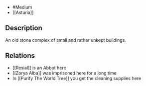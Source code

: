 - #Medium
- [[Asturia]]
## Description
An old stone complex of small and rather unkept buildings.
## Relations
- [[Resial]] is an Abbot here
- [[Zorya Alba]] was imprisoned here for a long time
- In [[Purify The World Tree]] you get the cleaning supplies here